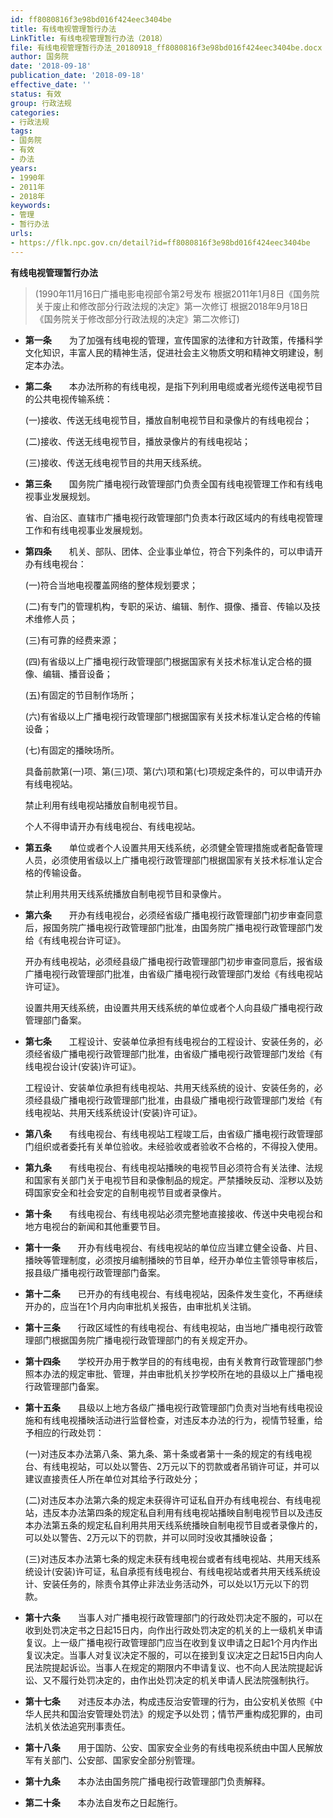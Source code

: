 ```yaml
---
id: ff8080816f3e98bd016f424eec3404be
title: 有线电视管理暂行办法
LinkTitle: 有线电视管理暂行办法（2018）
file: 有线电视管理暂行办法_20180918_ff8080816f3e98bd016f424eec3404be.docx
author: 国务院
date: '2018-09-18'
publication_date: '2018-09-18'
effective_date: ''
status: 有效
group: 行政法规
categories:
- 行政法规
tags:
- 国务院
- 有效
- 办法
years:
- 1990年
- 2011年
- 2018年
keywords:
- 管理
- 暂行办法
urls:
- https://flk.npc.gov.cn/detail?id=ff8080816f3e98bd016f424eec3404be
---
```


**有线电视管理暂行办法**

> (1990年11月16日广播电影电视部令第2号发布 根据2011年1月8日《国务院关于废止和修改部分行政法规的决定》第一次修订 根据2018年9月18日《国务院关于修改部分行政法规的决定》第二次修订)

- **第一条**　　为了加强有线电视的管理，宣传国家的法律和方针政策，传播科学文化知识，丰富人民的精神生活，促进社会主义物质文明和精神文明建设，制定本办法。

- **第二条**　　本办法所称的有线电视，是指下列利用电缆或者光缆传送电视节目的公共电视传输系统：

  (一)接收、传送无线电视节目，播放自制电视节目和录像片的有线电视台；

  (二)接收、传送无线电视节目，播放录像片的有线电视站；

  (三)接收、传送无线电视节目的共用天线系统。

- **第三条**　　国务院广播电视行政管理部门负责全国有线电视管理工作和有线电视事业发展规划。

  省、自治区、直辖市广播电视行政管理部门负责本行政区域内的有线电视管理工作和有线电视事业发展规划。

- **第四条**　　机关、部队、团体、企业事业单位，符合下列条件的，可以申请开办有线电视台：

  (一)符合当地电视覆盖网络的整体规划要求；

  (二)有专门的管理机构，专职的采访、编辑、制作、摄像、播音、传输以及技术维修人员；

  (三)有可靠的经费来源；

  (四)有省级以上广播电视行政管理部门根据国家有关技术标准认定合格的摄像、编辑、播音设备；

  (五)有固定的节目制作场所；

  (六)有省级以上广播电视行政管理部门根据国家有关技术标准认定合格的传输设备；

  (七)有固定的播映场所。

  具备前款第(一)项、第(三)项、第(六)项和第(七)项规定条件的，可以申请开办有线电视站。

  禁止利用有线电视站播放自制电视节目。

  个人不得申请开办有线电视台、有线电视站。

- **第五条**　　单位或者个人设置共用天线系统，必须健全管理措施或者配备管理人员，必须使用省级以上广播电视行政管理部门根据国家有关技术标准认定合格的传输设备。

  禁止利用共用天线系统播放自制电视节目和录像片。

- **第六条**　　开办有线电视台，必须经省级广播电视行政管理部门初步审查同意后，报国务院广播电视行政管理部门批准，由国务院广播电视行政管理部门发给《有线电视台许可证》。

  开办有线电视站，必须经县级广播电视行政管理部门初步审查同意后，报省级广播电视行政管理部门批准，由省级广播电视行政管理部门发给《有线电视站许可证》。

  设置共用天线系统，由设置共用天线系统的单位或者个人向县级广播电视行政管理部门备案。

- **第七条**　　工程设计、安装单位承担有线电视台的工程设计、安装任务的，必须经省级广播电视行政管理部门批准，由省级广播电视行政管理部门发给《有线电视台设计(安装)许可证》。

  工程设计、安装单位承担有线电视站、共用天线系统的设计、安装任务的，必须经县级广播电视行政管理部门批准，由县级广播电视行政管理部门发给《有线电视站、共用天线系统设计(安装)许可证》。

- **第八条**　　有线电视台、有线电视站工程竣工后，由省级广播电视行政管理部门组织或者委托有关单位验收。未经验收或者验收不合格的，不得投入使用。

- **第九条**　　有线电视台、有线电视站播映的电视节目必须符合有关法律、法规和国家有关部门关于电视节目和录像制品的规定。严禁播映反动、淫秽以及妨碍国家安全和社会安定的自制电视节目或者录像片。

- **第十条**　　有线电视台、有线电视站必须完整地直接接收、传送中央电视台和地方电视台的新闻和其他重要节目。

- **第十一条**　　开办有线电视台、有线电视站的单位应当建立健全设备、片目、播映等管理制度，必须按月编制播映的节目单，经开办单位主管领导审核后，报县级广播电视行政管理部门备案。

- **第十二条**　　已开办的有线电视台、有线电视站，因条件发生变化，不再继续开办的，应当在1个月内向审批机关报告，由审批机关注销。

- **第十三条**　　行政区域性的有线电视台、有线电视站，由当地广播电视行政管理部门根据国务院广播电视行政管理部门的有关规定开办。

- **第十四条**　　学校开办用于教学目的的有线电视，由有关教育行政管理部门参照本办法的规定审批、管理，并由审批机关抄学校所在地的县级以上广播电视行政管理部门备案。

- **第十五条**　　县级以上地方各级广播电视行政管理部门负责对当地有线电视设施和有线电视播映活动进行监督检查，对违反本办法的行为，视情节轻重，给予相应的行政处罚：

  (一)对违反本办法第八条、第九条、第十条或者第十一条的规定的有线电视台、有线电视站，可以处以警告、2万元以下的罚款或者吊销许可证，并可以建议直接责任人所在单位对其给予行政处分；

  (二)对违反本办法第六条的规定未获得许可证私自开办有线电视台、有线电视站，违反本办法第四条的规定私自利用有线电视站播映自制电视节目以及违反本办法第五条的规定私自利用共用天线系统播映自制电视节目或者录像片的，可以处以警告、2万元以下的罚款，并可以同时没收其播映设备；

  (三)对违反本办法第七条的规定未获有线电视台或者有线电视站、共用天线系统设计(安装)许可证，私自承揽有线电视台、有线电视站或者共用天线系统设计、安装任务的，除责令其停止非法业务活动外，可以处以1万元以下的罚款。

- **第十六条**　　当事人对广播电视行政管理部门的行政处罚决定不服的，可以在收到处罚决定书之日起15日内，向作出行政处罚决定的机关的上一级机关申请复议。上一级广播电视行政管理部门应当在收到复议申请之日起1个月内作出复议决定。当事人对复议决定不服的，可以在接到复议决定之日起15日内向人民法院提起诉讼。当事人在规定的期限内不申请复议、也不向人民法院提起诉讼、又不履行处罚决定的，由作出处罚决定的机关申请人民法院强制执行。

- **第十七条**　　对违反本办法，构成违反治安管理的行为，由公安机关依照《中华人民共和国治安管理处罚法》的规定予以处罚；情节严重构成犯罪的，由司法机关依法追究刑事责任。

- **第十八条**　　用于国防、公安、国家安全业务的有线电视系统由中国人民解放军有关部门、公安部、国家安全部分别管理。

- **第十九条**　　本办法由国务院广播电视行政管理部门负责解释。

- **第二十条**　　本办法自发布之日起施行。
